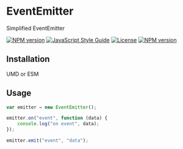 # EventEmitter

Simplified EventEmitter

[![NPM version](https://img.shields.io/npm/v/@gidw/event-emitter-js.svg)](https://www.npmjs.com/package/@gidw/event-emitter-js)
[![JavaScript Style Guide](https://img.shields.io/badge/code_style-standard-brightgreen.svg)](https://standardjs.com)
[![License](https://img.shields.io/github/license/GiDW/event-emitter-js.svg)](https://github.com/GiDW/event-emitter-js/blob/master/LICENSE)
[![NPM version](https://github.com/GiDW/event-emitter-js/workflows/Node%20Test%20CI/badge.svg)](https://github.com/GiDW/event-emitter-js)

## Installation

UMD or ESM

## Usage

```js
var emitter = new EventEmitter();

emitter.on("event", function (data) {
    console.log("on event", data);
});

emitter.emit("event", "data");
```
